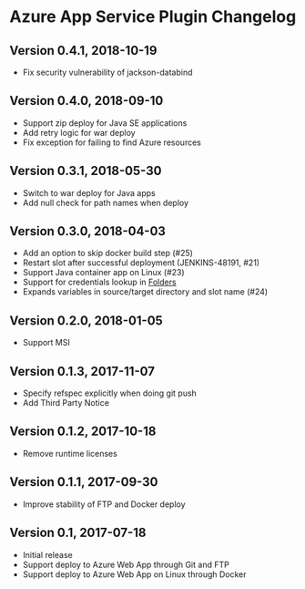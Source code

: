 # Azure App Service Plugin Changelog

## Version 0.4.1, 2018-10-19
* Fix security vulnerability of jackson-databind

## Version 0.4.0, 2018-09-10
* Support zip deploy for Java SE applications
* Add retry logic for war deploy
* Fix exception for failing to find Azure resources

## Version 0.3.1, 2018-05-30
* Switch to war deploy for Java apps
* Add null check for path names when deploy

## Version 0.3.0, 2018-04-03
* Add an option to skip docker build step (#25)
* Restart slot after successful deployment (JENKINS-48191, #21)
* Support Java container app on Linux (#23)
* Support for credentials lookup in [Folders](https://plugins.jenkins.io/cloudbees-folder)
* Expands variables in source/target directory and slot name (#24)

## Version 0.2.0, 2018-01-05
* Support MSI

## Version 0.1.3, 2017-11-07
* Specify refspec explicitly when doing git push
* Add Third Party Notice

## Version 0.1.2, 2017-10-18
* Remove runtime licenses

## Version 0.1.1, 2017-09-30
* Improve stability of FTP and Docker deploy

## Version 0.1, 2017-07-18
* Initial release
* Support deploy to Azure Web App through Git and FTP
* Support deploy to Azure Web App on Linux through Docker

